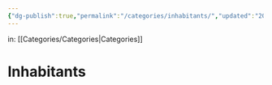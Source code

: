 ```yaml
---
{"dg-publish":true,"permalink":"/categories/inhabitants/","updated":"2025-02-16T16:27:45.202-05:00"}
---
```


in: [[Categories/Categories\|Categories]]
# Inhabitants